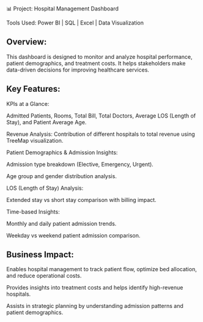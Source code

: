 📊 Project: Hospital Management Dashboard

Tools Used: Power BI | SQL | Excel | Data Visualization

## Overview:

This dashboard is designed to monitor and analyze hospital performance, patient demographics, and treatment costs. It helps stakeholders make data-driven decisions for improving healthcare services.

## Key Features:

KPIs at a Glance:

Admitted Patients, Rooms, Total Bill, Total Doctors, Average LOS (Length of Stay), and Patient Average Age.

Revenue Analysis: Contribution of different hospitals to total revenue using TreeMap visualization.

Patient Demographics & Admission Insights:

Admission type breakdown (Elective, Emergency, Urgent).

Age group and gender distribution analysis.

LOS (Length of Stay) Analysis:

Extended stay vs short stay comparison with billing impact.

Time-based Insights:

Monthly and daily patient admission trends.

Weekday vs weekend patient admission comparison.

## Business Impact:

Enables hospital management to track patient flow, optimize bed allocation, and reduce operational costs.

Provides insights into treatment costs and helps identify high-revenue hospitals.

Assists in strategic planning by understanding admission patterns and patient demographics.
